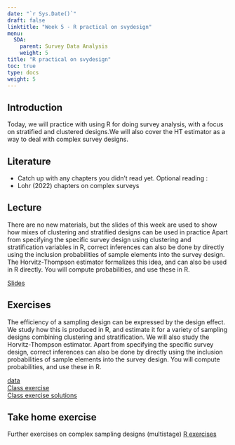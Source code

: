 ```yaml
---
date: "`r Sys.Date()`"
draft: false
linktitle: "Week 5 - R practical on svydesign"
menu:
  SDA:
    parent: Survey Data Analysis
    weight: 5
title: "R practical on svydesign"
toc: true
type: docs
weight: 5
---
```


## Introduction

Today, we will practice with using R for doing survey analysis, with a focus on stratified and clustered designs.We will also cover the HT estimator as a way to deal with complex survey designs.

## Literature

-	Catch up with any chapters you didn’t read yet.
Optional reading :
-	Lohr (2022) chapters on complex surveys


## Lecture
There are no new materials, but the slides of this week are used to show how mixes of clustering and stratified designs can be used in practice Apart from specifying the specific survey design using clustering and stratification variables in R, correct inferences can also be done by directly using the inclusion probabilities of sample elements into the survey design. The Horvitz-Thompson estimator formalizes this idea, and can also be used in R directly. You will compute probabilities, and use these in R.

[Slides](/files/SDA/week6/lecture_week_6.pdf)  

## Exercises
The efficiency of a sampling design can be expressed by the design effect. We study how this is produced in R, and estimate it for a variety of sampling designs combining clustering and stratification. We will also study the Horvitz-Thompson estimator. Apart from specifying the specific survey design, correct inferences can also be done by directly using the inclusion probabilities of sample elements into the survey design. You will compute probabilities, and use these in R. 

[data](/files/SDA/week6/boys.RDS)  
[Class exercise](/files/SDA/week6/class_exercise_week_6.pdf)  
[Class exercise solutions](/files/SDA/week6/class_exercise_week_6.Rmd)  

## Take home exercise
Further exercises on complex sampling designs (multistage)
[R exercises](/files/SDA/week6/take_home_exercise_week_6.pdf)  
